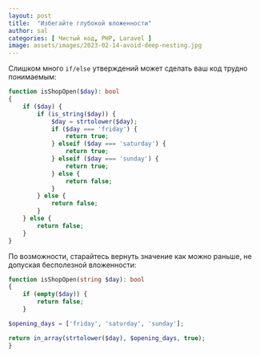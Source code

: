 ```yaml
---
layout: post
title:  "Избегайте глубокой вложенности"
author: sal
categories: [ Чистый код, PHP, Laravel ]
image: assets/images/2023-02-14-avoid-deep-nesting.jpg
---
```


Слишком много `if/else` утверждений может сделать ваш код трудно понимаемым:

```php
function isShopOpen($day): bool
{
    if ($day) {
        if (is_string($day)) {
            $day = strtolower($day);
            if ($day === 'friday') {
                return true;
            } elseif ($day === 'saturday') {
                return true;
            } elseif ($day === 'sunday') {
                return true;
            } else {
                return false;
            }
        } else {
            return false;
        }
    } else {
        return false;
    }
}
```

По возможности, старайтесь вернуть значение как можно раньше, не допуская бесполезной вложенности:


```php
function isShopOpen(string $day): bool
{
    if (empty($day)) {
        return false;
    }

$opening_days = ['friday', 'saturday', 'sunday'];

return in_array(strtolower($day), $opening_days, true);
}
```

<!-- TODO Пояснение, что пересекается с принципом "Fail Fast" -->

